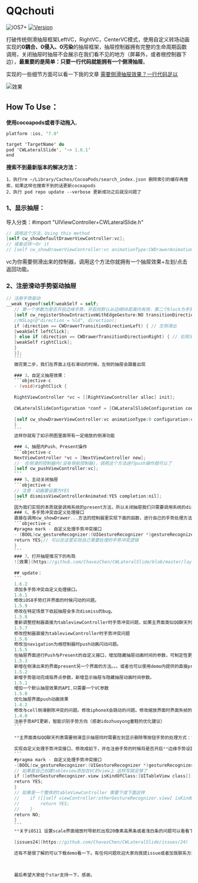 # QQchouti
![iOS7+](https://img.shields.io/badge/iOS-7%2B-orange.svg)
[![Version](https://img.shields.io/cocoapods/v/CWLateralSlide.svg?style=flat)](https://cocoapods.org/pods/CWLateralSlide)

打破传统侧滑抽屉框架LeftVC，RightVC，CenterVC模式，使用自定义转场动画实现的**0耦合、0侵入、0污染**的抽屉框架，抽屉控制器拥有完整的生命周期函数调用，关闭抽屉时抽屉不会展示在我们看不见的地方（屏幕外，或者根控制器下边），**最重要的是简单：只要一行代码就能拥有一个侧滑抽屉**。

实现的一些细节方面可以看一下我的文章
[需要侧滑抽屉效果？一行代码足以](https://juejin.im/post/5a444b94518825698e7259f6) 


![效果](https://github.com/ChavezChen/CWLateralSlide/blob/master/示例图.gif)

## How To Use：
**使用cocoapods或者手动拖入.**
```objective-c
platform :ios, '7.0'

target 'TargetName' do
pod 'CWLateralSlide', '~> 1.6.1'
end
```
**搜索不到最新版本的解决方法：**
```
1、执行rm ~/Library/Caches/CocoaPods/search_index.json 删除索引的缓存再搜索，如果这样也搜索不到的话更新cocoapods
2、执行 pod repo update --verbose 更新成功之后就没问题了
```
### 1、显示抽屉：
导入分类：#import "UIViewController+CWLateralSlide.h" 
```objective-c
// 调用这个方法，Using this method
[self cw_showDefaultDrawerViewController:vc];
// 或者这样～Or it
// [self cw_showDrawerViewController:vc animationType:CWDrawerAnimationTypeDefault configuration:nil];
```
vc为你需要侧滑出来的控制器，调用这个方法你就拥有一个抽屉效果+左划/点击返回功能。

### 2、注册滑动手势驱动抽屉
```objective-c
// 注册手势驱动
__weak typeof(self)weakSelf = self;
   // 第一个参数为是否开启边缘手势，开启则默认从边缘50距离内有效，第二个block为手势过程中我们希望做的操作
   [self cw_registerShowIntractiveWithEdgeGesture:NO transitionDirectionAutoBlock:^(CWDrawerTransitionDirection direction) {
   //NSLog(@"direction = %ld", direction);
   if (direction == CWDrawerTransitionDirectionLeft) { // 左侧滑出
   [weakSelf leftClick];
   } else if (direction == CWDrawerTransitionDirectionRight) { // 右侧滑出
   [weakSelf rightClick];
   }
   }];
   ```
   做完第二步，我们在界面上往右滑动的时候，左侧的抽屉会跟着出现
   
   ### 3、自定义抽屉效果：
   ```objective-c
   - (void)rightClick {
   
   RightViewController *vc = [[RightViewController alloc] init];
   
   CWLateralSlideConfiguration *conf = [CWLateralSlideConfiguration configurationWithDistance:0 maskAlpha:0.4 scaleY:0.8 direction:CWDrawerTransitionDirectionRight backImage:[UIImage imageNamed:@"back.jpg"]];
   
   [self cw_showDrawerViewController:vc animationType:0 configuration:conf];
   }
   ```
   这样你就有了如示例图里面带有一定缩放的侧滑功能
   
   ### 4、抽屉内Push、Present操作
   ```objective-c
   NextViewController *vc = [NextViewController new];
   //  在侧滑的控制器内(没有导航控制器)，调用这个方法进行push操作就可以了
   [self cw_pushViewController:vc];
   ```
   ### 5、主动关闭抽屉
   ```objective-c
   // 注意：动画要设置为YES
   [self dismissViewControllerAnimated:YES completion:nil];
   ```
   因为我们实现的本质就是调用系统的present方法，所以关闭抽屉我们只需要调用系统的dismiss方法即可，**注意：动画要设置为YES**。
   ### 6、多手势冲突自定义处理接口
   直接在调用cw_showDrawer...方法的控制器里实现下面的函数，进行自己的手势处理方法
   ```objective-c
   #pragma mark - 自定义处理手势冲突接口
   - (BOOL)cw_gestureRecognizer:(UIGestureRecognizer *)gestureRecognizer shouldRecognizeSimultaneouslyWithGestureRecognizer:(UIGestureRecognizer *)otherGestureRecognizer {
   return YES;// 可以在这里实现自己需要处理的手势冲突逻辑
   }
   ```
   ### 7、打开抽屉情况下的布局
   ![效果](https://github.com/ChavezChen/CWLateralSlide/blob/master/layoutImage/allLayout.png)
   
   ## update：
   ```
   1.6.2
   添加多手势冲突自定义处理接口。
   1.6.1
   修改iOS8手势打开界面的时候闪动的问题。
   1.5.9
   修改在特定场景下收起抽屉会多次dismiss的bug。
   1.5.8
   重新调整控制器直接为tableviewController时手势冲突问题，如果主界面类似QQ聊天列表需要侧滑显示抽屉同时需要左划显示删除等按钮可以翻看文末。
   1.5.7
   修改控制器直接为tableviewController时手势冲突问题
   1.5.6
   修改当navigation为根控制器时push动画闪动问题。
   1.5.5
   在抽屉界面进行Push与Present的自定义接口，增加隐藏抽屉动画时间的参数，可制定性更高
   1.5.3
   新增在侧滑出来的界面present另一个界面的方法。。。或者也可以使用demo内提供的直接present的方法。
   1.5.2
   新增手势驱动完成临界点参数，新增显示抽屉与隐藏抽屉动画时间参数。
   1.5.1
   增加一个默认抽屉效果的API,只需要一个VC参数
   1.5.0
   优化抽屉界面push动画效果
   1.4.2
   修改与cell侧滑删除冲突的问题。修改iphoneX会跳动的问题。修改缩放界面时界面失帧的问题
   1.4.0
   注册手势API更新，智能识别手势方向（感谢idozhuoyong童鞋的优化建议）
   ```
   
   **主界面类似QQ聊天列表需要侧滑显示抽屉同时需要左划显示删除等按钮手势的处理方式：**
   
   实现自定义处理手势冲突接口、修改成如下，并在注册手势的时候将是否开启**边缘手势设置为YES**；即可解决手势冲突的问题。
   ```
   #pragma mark - 自定义处理手势冲突接口
   -(BOOL)cw_gestureRecognizer:(UIGestureRecognizer *)gestureRecognizer shouldRecognizeSimultaneouslyWithGestureRecognizer:(UIGestureRecognizer *)otherGestureRecognizer {
   // 如果是自己创建tableview添加在VC的view上 这样写就足够了
   if ([otherGestureRecognizer.view isKindOfClass:[UITableView class]]) {
   return YES;
   }
   // 如果是一个整体的tableViewController 需要下成下面这样
   //    if ([[self viewController:otherGestureRecognizer.view] isKindOfClass:[UITableViewController class]] || //[otherGestureRecognizer.view isKindOfClass:[UITableView class]]) {
   //        return YES;
   //    }
   return NO;
   }
   ```
   **关于iOS11 设置scale界面缩放时导航栏出现20像素高黑条或者浅白条的问题可以看看下面这个issue**
   
   [issues24](https://github.com/ChavezChen/CWLateralSlide/issues/24) 
   
   还有不是很了解的可以下载demo看一下。有任何问题欢迎大家向我提issue或者加我联系方式，我会积极响应大家的问题。。
   
   
   
   最后希望大家给个star支持一下，感谢。
